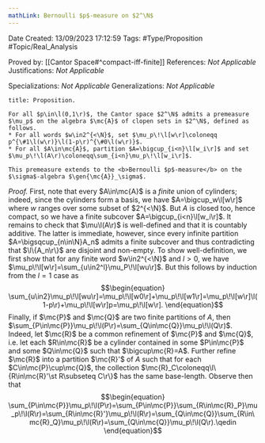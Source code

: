```yaml
---
mathLink: Bernoulli $p$-measure on $2^\N$
---
```


<div class="topSpace"></div>

Date Created: 13/09/2023 17:12:59
Tags: #Type/Proposition #Topic/Real_Analysis

Proved by: [[Cantor Space#^compact-iff-finite]]
References: <i>Not Applicable</i>
Justifications: <i>Not Applicable</i>

Specializations: <i>Not Applicable</i>
Generalizations: <i>Not Applicable</i>

``` ad-Proposition
title: Proposition.

For all $p\in\l(0,1\r)$, the Cantor space $2^\N$ admits a premeasure $\mu_p$ on the algebra $\mc{A}$ of clopen sets in $2^\N$, defined as follows.
* For all words $w\in2^{<\N}$, set $\mu_p\!\l[w\r]\coloneqq p^{\#1\l(w\r)}\l(1-p\r)^{\#0\l(w\r)}$.
* For all $A\in\mc{A}$, partition $A=\bigcup_{i<n}\l[w_i\r]$ and set $\mu_p\!\l(A\r)\coloneqq\sum_{i<n}\mu_p\!\l[w_i\r]$.

This premeasure extends to the <b>Bernoulli $p$-measure</b> on the $\sigma$-algebra $\gen{\mc{A}}_\sigma$.

```

<i>Proof.</i> First, note that every $A\in\mc{A}$ is a <i>finite</i> union of cylinders; indeed, since the cylinders form a basis, we have $A=\bigcup_w\l[w\r]$ where $w$ ranges over some subset of $2^{<\N}$. But $A$ is closed too, hence compact, so we have a finite subcover $A=\bigcup_{i<n}\l[w_i\r]$. It remains to check that $\mu\l(A\r)$ is well-defined and that it is countably additive. The latter is immediate, however, since every infinite partition $A=\bigsqcup_{n\in\N}A_n$ admits a finite subcover and thus contradicting that $\l\{A_n\r\}$ are disjoint and non-empty. To show well-definition, we first show that for any finite word $w\in2^{<\N}$ and $l>0$, we have $\mu_p\!\l[w\r]=\sum_{u\in2^l}\mu_P\!\l[wu\r]$. But this follows by induction from the $l=1$ case as
$$\begin{equation}
    \sum_{u\in2}\mu_p\!\l[wu\r]=\mu_p\!\l[w0\r]+\mu_p\!\l[w1\r]=\mu_p\!\l[w\r]\l(1-p\r)+\mu_p\!\l[w\r]p=\mu_p\!\l[w\r].
\end{equation}$$
Finally, if $\mc{P}$ and $\mc{Q}$ are two finite partitions of $A$, then $\sum_{P\in\mc{P}}\mu_p\!\l(P\r)=\sum_{Q\in\mc{Q}}\mu_p\!\l(Q\r)$. Indeed, let $\mc{R}$ be a common refinement of $\mc{P}$ and $\mc{Q}$, i.e. let each $R\in\mc{R}$ be a cylinder contained in some $P\in\mc{P}$ and some $Q\in\mc{Q}$ such that $\bigcup\mc{R}=A$. Further refine $\mc{R}$ into a partition $\mc{R}'$ of $A$ such that for each $C\in\mc{P}\cup\mc{Q}$, the collection $\mc{R}_C\coloneqq\l\{R\in\mc{R}'\st R\subseteq C\r\}$ has the same base-length. Observe then that
$$\begin{equation}
    \sum_{P\in\mc{P}}\mu_p\!\l(P\r)=\sum_{P\in\mc{P}}\sum_{R\in\mc{R}_P}\mu_p\!\l(R\r)=\sum_{R\in\mc{R}'}\mu_p\!\l(R\r)=\sum_{Q\in\mc{Q}}\sum_{R\in\mc{R}_Q}\mu_p\!\l(R\r)=\sum_{Q\in\mc{Q}}\mu_p\!\l(Q\r).\qedin
\end{equation}$$
